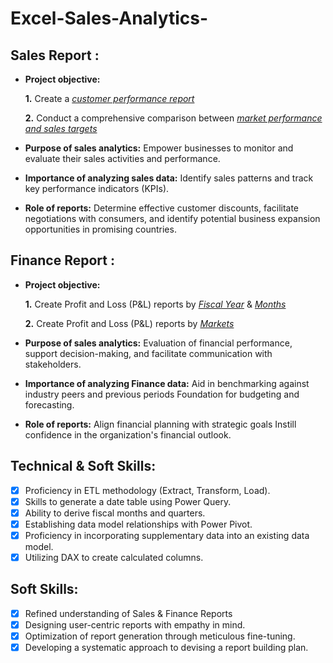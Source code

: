 # Excel-Sales-Analytics-

## Sales Report :


- **Project objective:** 

    **1.** Create a _[customer performance report](https://github.com/sandesh1198/Excel-Sales-Analytics-/blob/main/Customer%20Performance%20Report.pdf)_

    **2.** Conduct a comprehensive comparison between _[market performance and sales targets](https://github.com/sandesh1198/Excel-Sales-Analytics-/blob/main/Market%20Performance%20vs%20Target%20Report.pdf)_

- **Purpose of sales analytics:** Empower businesses to monitor and evaluate their sales activities and performance.

- **Importance of analyzing sales data:** Identify sales patterns and track key performance indicators (KPIs).

- **Role of reports:** Determine effective customer discounts, facilitate negotiations with consumers, and identify potential business expansion opportunities in promising countries.


## Finance Report :

- **Project objective:** 

    **1.** Create Profit and Loss (P&L) reports by _[Fiscal Year](https://github.com/sandesh1198/Excel-Sales-Analytics-/blob/main/P%20%26%20L%20Statements%20by%20Fiscal%20Year%20Report.pdf)_ & _[Months](https://github.com/sandesh1198/Excel-Sales-Analytics-/blob/main/P%20%26%20L%20Statements%20by%20Month%20Report.pdf)_ 

   **2.** Create Profit and Loss (P&L) reports by _[Markets](https://github.com/sandesh1198/Excel-Sales-Analytics-/blob/main/P%20%26%20L%20Statements%20by%20Market%20Report.pdf)_

- **Purpose of sales analytics:** Evaluation of financial performance, support decision-making, and facilitate communication with stakeholders.

- **Importance of analyzing Finance data:** Aid in benchmarking against industry peers and previous periods Foundation for budgeting and forecasting.

- **Role of reports:** Align financial planning with strategic goals Instill confidence in the organization's financial outlook.


## Technical & Soft Skills:
- [x]	Proficiency in ETL methodology (Extract, Transform, Load).
- [x]	Skills to generate a date table using Power Query.
- [x]	Ability to derive fiscal months and quarters.
- [x]	Establishing data model relationships with Power Pivot.
- [x]	Proficiency in incorporating supplementary data into an existing data model.
- [x]	Utilizing DAX to create calculated columns.

## Soft Skills:
- [x]	Refined understanding of Sales & Finance Reports
- [x]	Designing user-centric reports with empathy in mind.
- [x]	Optimization of report generation through meticulous fine-tuning.
- [x]	Developing a systematic approach to devising a report building plan.
